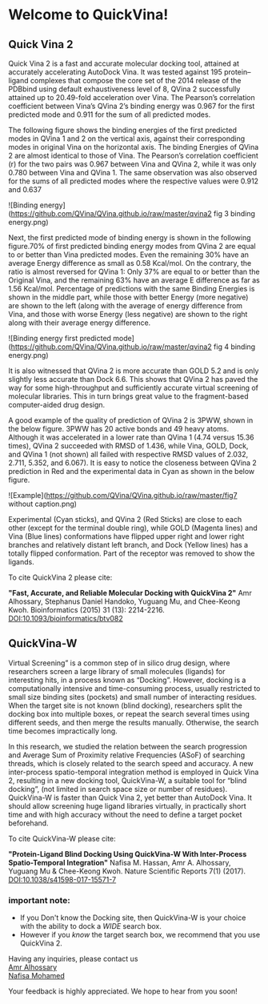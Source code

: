
<h1>Welcome to QuickVina!</h1>

Quick Vina 2
-------------
Quick Vina 2 is a fast and accurate molecular docking tool, attained at accurately accelerating AutoDock Vina. It was tested against 195 protein–ligand complexes that compose the core set of the 2014 release of the PDBbind using default exhaustiveness level of 8, QVina 2 successfully attained up to 20.49-fold acceleration over Vina. The Pearson’s correlation coefficient between Vina’s QVina 2’s binding energy was 0.967 for the first predicted mode and 0.911 for the sum of all predicted modes.

The following figure shows the binding energies of the first predicted modes in QVina 1 and 2 on the vertical axis, against their corresponding modes in original Vina on the horizontal axis. The binding Energies of QVina 2 are almost identical to those of Vina. The Pearson’s correlation coefficient (r) for the two pairs was 0.967 between Vina and QVina 2, while it was only 0.780 between Vina and QVina 1. The same observation was also observed for the sums of all predicted modes where the respective values were 0.912 and 0.637

![Binding energy](https://github.com/QVina/QVina.github.io/raw/master/qvina2 fig 3 binding energy.png)

Next, the first predicted mode of binding energy is shown in the following figure.70% of first predicted binding energy modes from QVina 2 are equal to or better than Vina predicted modes. Even the remaining 30% have an average Energy difference as small as 0.58 Kcal/mol. On the contrary, the ratio is almost reversed for QVina 1: Only 37% are equal to or better than the Original Vina, and the remaining 63% have an average E difference as far as 1.56 Kcal/mol. Percentage of predictions with the same Binding Energies is shown in the middle part, while those with better Energy (more negative) are shown to the left (along with the average of energy difference from Vina, and those with worse Energy (less negative) are shown to the right along with their average energy difference.

![Binding energy first predicted mode](https://github.com/QVina/QVina.github.io/raw/master/qvina2 fig 4 binding energy.png)




It is also witnessed that QVina 2 is more accurate than GOLD 5.2 and is only slightly less accurate than Dock 6.6. This shows that QVina 2 has paved the way for some high-throughput and sufficiently accurate virtual screening of molecular libraries. This in turn brings great value to the fragment-based computer-aided drug design.

A good example of the quality of prediction of QVina 2 is 3PWW, shown in the below figure. 3PWW has 20 active bonds and 49 heavy atoms. Although it was accelerated in a lower rate than QVina 1 (4.74 versus 15.36 times), QVina 2 succeeded with RMSD of 1.436, while Vina, GOLD, Dock, and QVina 1 (not shown) all failed with respective RMSD values of 2.032, 2.711, 5.352, and 6.067). It is easy to notice the closeness between QVina 2 prediction in Red and the experimental data in Cyan as shown in the below figure.

![Example](https://github.com/QVina/QVina.github.io/raw/master/fig7 without caption.png)

Experimental (Cyan sticks), and QVina 2 (Red Sticks) are close to each other (except for the terminal double ring), while GOLD (Magenta lines) and Vina (Blue lines) conformations have flipped upper right and lower right branches and relatively distant left branch, and Dock (Yellow lines) has a totally flipped conformation. Part of the receptor was removed to show the ligands.


To cite QuickVina 2 please cite:

__"Fast, Accurate, and Reliable Molecular Docking with QuickVina 2"__
Amr Alhossary, Stephanus Daniel Handoko, Yuguang Mu, and Chee-Keong Kwoh. Bioinformatics (2015) 31 (13): 2214-2216. [DOI:10.1093/bioinformatics/btv082](https://doi.org/10.1093/bioinformatics/btv082)



QuickVina-W
--------------

Virtual Screening” is a common step of in silico drug design, where researchers screen a large library of small molecules (ligands) for interesting hits, in a process known as “Docking”. However, docking is a computationally intensive and time-consuming process, usually restricted to small size binding sites (pockets) and small number of interacting residues. When the target site is not known (blind docking), researchers split the docking box into multiple boxes, or repeat the search several times using different seeds, and then merge the results manually. Otherwise, the search time becomes impractically long. 

In this research, we studied the relation between the search progression and Average Sum of Proximity relative Frequencies (ASoF) of searching threads, which is closely related to the search speed and accuracy. A new inter-process spatio-temporal integration method is employed in Quick Vina 2, resulting in a new docking tool, QuickVina-W, a suitable tool for “blind docking”, (not limited in search space size or number of residues). QuickVina-W is faster than Quick Vina 2, yet better than AutoDock Vina. It should allow screening huge ligand libraries virtually, in practically short time and with high accuracy without the need to define a target pocket beforehand.


To cite QuickVina-W please cite:

__"Protein-Ligand Blind Docking Using QuickVina-W With Inter-Process Spatio-Temporal Integration"__
Nafisa M. Hassan, Amr A. Alhossary, Yuguang Mu & Chee-Keong Kwoh. Nature Scientific Reports 7(1) (2017). [DOI:10.1038/s41598-017-15571-7](http://dx.doi.org/10.1038/s41598-017-15571-7)

### important note:
* If you Don't know the Docking site, then QuickVina-W is your choice with the ability to dock a _WIDE_ search box.
* However if you _know_ the target search box, we recommend that you use QuickVina 2.


Having any inquiries, please contact us<br>
<a href= "mailto:aalhossary@pmail.ntu.edu.sg"> Amr Alhossary </a> <br>
<a href= "mailto:nafisa.mohamed@ntu.edu.sg"> Nafisa Mohamed </a> <br>


Your feedback is highly appreciated. We hope to hear from you soon!


